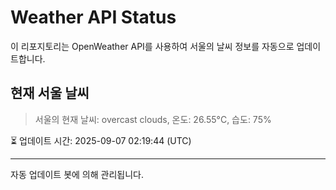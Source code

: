 
# Weather API Status

이 리포지토리는 OpenWeather API를 사용하여 서울의 날씨 정보를 자동으로 업데이트합니다.

## 현재 서울 날씨
> 서울의 현재 날씨: overcast clouds, 온도: 26.55°C, 습도: 75%

⏳ 업데이트 시간: 2025-09-07 02:19:44 (UTC)

---
자동 업데이트 봇에 의해 관리됩니다.
